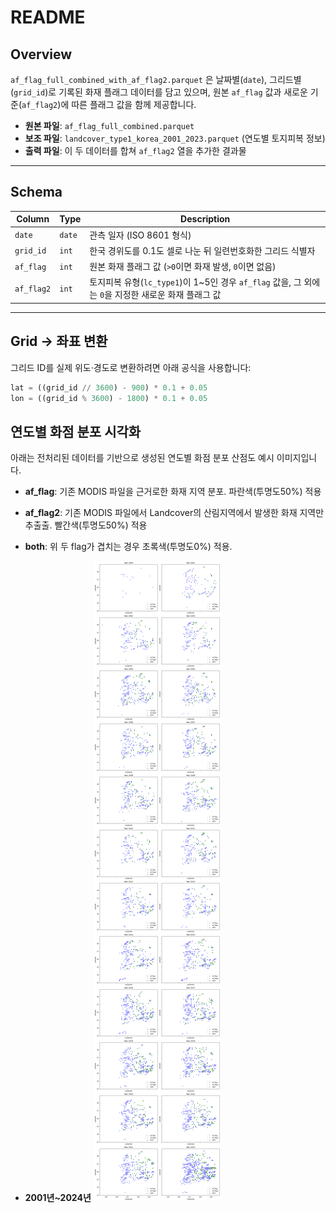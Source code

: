 # README

## Overview

`af_flag_full_combined_with_af_flag2.parquet` 은 날짜별(`date`), 그리드별(`grid_id`)로 기록된 화재 플래그 데이터를 담고 있으며, 원본 `af_flag` 값과 새로운 기준(`af_flag2`)에 따른 플래그 값을 함께 제공합니다.

- **원본 파일**: `af_flag_full_combined.parquet`
- **보조 파일**: `landcover_type1_korea_2001_2023.parquet` (연도별 토지피복 정보)
- **출력 파일**: 이 두 데이터를 합쳐 `af_flag2` 열을 추가한 결과물

---

## Schema

| Column     | Type   | Description                                                                                         |
| ---------- | ------ | --------------------------------------------------------------------------------------------------- |
| `date`     | `date` | 관측 일자 (ISO 8601 형식)                                                                           |
| `grid_id`  | `int`  | 한국 경위도를 0.1도 셀로 나눈 뒤 일련번호화한 그리드 식별자                                         |
| `af_flag`  | `int`  | 원본 화재 플래그 값 (`>0`이면 화재 발생, `0`이면 없음)                                              |
| `af_flag2` | `int`  | 토지피복 유형(`lc_type1`)이 1~5인 경우 `af_flag` 값을, 그 외에는 `0`을 지정한 새로운 화재 플래그 값 |

---

## Grid → 좌표 변환

그리드 ID를 실제 위도·경도로 변환하려면 아래 공식을 사용합니다:

```python
lat = ((grid_id // 3600) - 900) * 0.1 + 0.05
lon = ((grid_id % 3600) - 1800) * 0.1 + 0.05
```

## 연도별 화점 분포 시각화

아래는 전처리된 데이터를 기반으로 생성된 연도별 화점 분포 산점도 예시 이미지입니다.
- **af_flag**: 기존 MODIS 파일을 근거로한 화재 지역 분포. 파란색(투명도50%) 적용
- **af_flag2**: 기존 MODIS 파일에서 Landcover의 산림지역에서 발생한 화재 지역만 추출출. 빨간색(투명도50%) 적용
- **both**: 위 두 flag가 겹치는 경우 초록색(투명도0%) 적용.

- **2001년\~2024년**
  ![화점 분포](target_fire_af_flag2.png)

